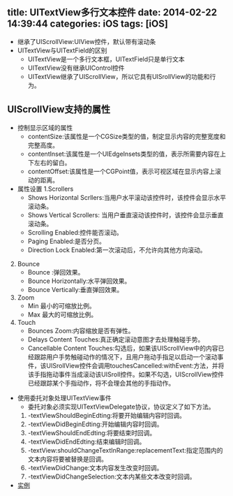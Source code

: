 title: UITextView多行文本控件
date: 2014-02-22 14:39:44
categories: iOS
tags: [iOS]
---
- 继承了UIScrollView:UIView控件，默认带有滚动条
- UITextView与UITextField的区别
	+ UITextView是一个多行文本框，UITextField只是单行文本
	+ UITextView没有继承UIControl控件
	+ UITextView继承了UIScrollView，所以它具有UISrollView的功能和行为。
## UIScrollView支持的属性
- 控制显示区域的属性
	+ contentSize:该属性是一个CGSize类型的值，制定显示内容的完整宽度和完整高度。
	+ contentInset:该属性是一个UIEdgeInsets类型的值，表示所需要内容在上下左右的留白。
	+ contentOffset:该属性是一个CGPoint值，表示可视区域在显示内容上滚动的距离。
- 属性设置
1.Scrollers
	+ Shows Horizontal Scrllers:当用户水平滚动该控件时，该控件会显示水平滚动条。
	+ Shows Vertical Scrollers: 当用户垂直滚动该控件时，该控件会显示垂直滚动条。
	+ Scrolling Enabled:控件能否滚动。
	+ Paging Enabled:是否分页。
	+ Direction Lock Enabled:第一次滚动后，不允许向其他方向滚动。
2. Bounce
	+ Bounce :弹回效果。
	+ Bounce Horizontally:水平弹回效果。
	+ Bounce Vertically:垂直弹回效果。
3. Zoom
	+ Min 最小的可缩放比例。
	+ Max 最大的可缩放比例。
4. Touch
	+ Bounces Zoom:内容缩放是否有弹性。
	+ Delays Content Touches:真正确定滚动意图才去处理触碰手势。
	+ Cancellable Content Touches:勾选后，如果该UIScrollView中的内容已经跟踪用户手势触碰动作的情况下，且用户拖动手指足以启动一个滚动事件，该UISrollView控件会调用touchesCancelled:withEvent:方法，并将该手指拖动事件当成滚动该UISroll控件。如果不勾选，UIScrollView控件已经跟踪某个手指动作，将不会理会其他的手指动作。
- 使用委托对象处理UITextView事件
	+ 委托对象必须实现UITextViewDelegate协议，协议定义了如下方法。
	1. -textViewShouldBeginEdting:将要开始编辑内容时回调。
	2. -textViewDidBeginEdting:开始编辑内容时回调。
	3. -textViewShouldEndEdting:将要结束时回调。
	4. -textViewDidEndEdting:结束编辑时回调。
	5. -textView:shouldChangeTextInRange:replacementText:指定范围内的文本内容将要被替换是回调。
	6. -textViewDidChange:文本内容发生改变时回调。
	7. -textViewDidChangeSelection:文本内某些文本改变时回调。
- [实例](https://github.com/zt1991616/iOSDemo/tree/master/UIViewDemo6)